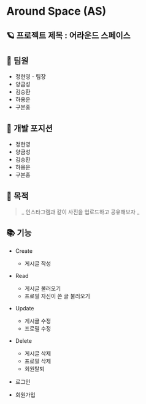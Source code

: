 # Around Space (AS)



## 🪐 프로젝트 제목 : 어라운드 스페이스



## 🤷 팀원

  * 정현영 - 팀장
  * 양금성
  * 김승환
  * 하용운
  * 구본홍


## 🐾 개발 포지션

  * 정현영
  * 양금성
  * 김승환
  * 하용운
  * 구본홍



## 🎯 목적 

 > _ 인스타그램과 같이 사진을 업로드하고 공유해보자 _



## 📚 기능

  * Create
     * 게시글 작성 
     
  * Read
     * 게시글 불러오기
     * 프로필 자신이 쓴 글 불러오기 
     
  * Update
     * 게시글 수정
     * 프로필 수정
     
  * Delete
     * 게시글 삭제 
     * 프로필 삭제
     * 회원탈퇴 
     
  * 로그인
  * 회원가입
